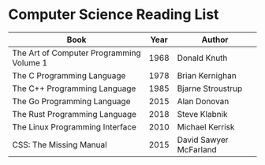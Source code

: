 # Computer Science Reading List

| Book | Year | Author |
| --- | --- | --- |
| The Art of Computer Programming Volume 1 | 1968 | Donald Knuth |
| The C Programming Language | 1978 | Brian Kernighan |
| The C++ Programming Language | 1985 | Bjarne Stroustrup |
| The Go Programming Language | 2015 | Alan Donovan |
| The Rust Programming Language | 2018 | Steve Klabnik |
| The Linux Programming Interface | 2010 | Michael Kerrisk |
| CSS: The Missing Manual | 2015 | David Sawyer McFarland |
